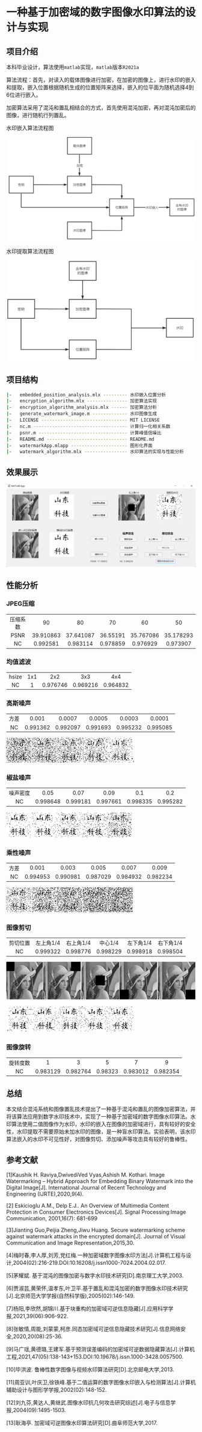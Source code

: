 # 一种基于加密域的数字图像水印算法的设计与实现

## 项目介绍

本科毕业设计，算法使用`matlab`实现，`matlab`版本`R2021a`

算法流程：首先，对读入的载体图像进行加密，在加密的图像上，进行水印的嵌入和提取，嵌入位置根据随机生成的位置矩阵来选择，嵌入的位平面为随机选择4到6位进行嵌入。

加密算法采用了混沌和置乱相结合的方式，首先使用混沌加密，再对混沌加密后的图像，进行随机行列置乱。

水印嵌入算法流程图

![image-20220524193311534](assets/image-20220524193311534.png)

水印提取算法流程图

![image-20220524193404904](assets/image-20220524193404904.png)

## 项目结构

```bash
|-   embedded_position_analysis.mlx --------- 水印嵌入位置分析
|-   encryption_algorithm.mlx --------------- 加密算法实现
|-   encryption_algorithm_analysis.mlx ------ 加密算法分析
|-   generate_watermark_image.m ------------- 水印图像生成
|-   LICENSE -------------------------------- MIT LICENSE
|-   nc.m ----------------------------------- 计算归一化相关系数
|-   psnr.m --------------------------------- 计算峰值信噪比
|-   README.md ------------------------------ README.md
|-   watermarkApp.mlapp --------------------- 图形化界面
|-   watermark_algorithm.mlx ---------------- 水印算法的实现与性能分析
```

## 效果展示

![image-20220521101900059](assets/image-20220521101900059.png)

## 性能分析

### JPEG压缩

|          |           |           |          |           |           |
| :------: | :-------: | :-------: | :------: | :-------: | :-------: |
| 压缩系数 |    90     |    80     |    70    |    60     |    50     |
|   PSNR   | 39.910863 | 37.641087 | 36.55191 | 35.767086 | 35.178293 |
|    NC    | 0.992581  | 0.983114  | 0.978859 | 0.976929  | 0.973907  |

### 均值滤波

|       |      |          |          |          |
| :---: | :--: | :------: | :------: | :------: |
| hsize | 1x1  |   2x2    |   3x3    |   4x4    |
|  NC   |  1   | 0.976746 | 0.969216 | 0.964832 |

### 高斯噪声

|      |          |          |          |          |          |
| :--: | :------: | :------: | :------: | :------: | :------: |
| 方差 |  0.001   |  0.0007  |  0.0005  |  0.0003  |  0.0001  |
|  NC  | 0.991362 | 0.992097 | 0.991693 | 0.995232 | 0.995085 |

![image-20220524194039403](assets/image-20220524194039403.png)             

### 椒盐噪声

|          |          |          |          |          |          |
| :------: | :------: | :------: | :------: | :------: | :------: |
| 噪声密度 |   0.05   |   0.07   |   0.09   |   0.1    |   0.2    |
|    NC    | 0.998648 | 0.999181 | 0.997661 | 0.998335 | 0.995282 |

![image-20220524194137099](assets/image-20220524194137099.png)

### 乘性噪声

|      |          |          |          |          |          |
| :--: | :------: | :------: | :------: | :------: | :------: |
| 方差 |  0.001   |  0.003   |  0.005   |  0.007   |  0.009   |
|  NC  | 0.994953 | 0.990981 | 0.987029 | 0.984932 | 0.982234 |

![image-20220524194232463](assets/image-20220524194232463.png)

### 图像剪切

|          |           |           |          |           |           |
| :------: | :-------: | :-------: | :------: | :-------: | :-------: |
| 剪切位置 | 左上角1/4 | 右上角1/4 | 中心1/4  | 左下角1/4 | 右下角1/4 |
|    NC    | 0.999322  | 0.998776  | 0.998229 | 0.998918  | 0.998504  |

![image-20220524194539302](assets/image-20220524194539302.png)

![image-20220524194609085](assets/image-20220524194609085.png)

### 图像旋转

|          |          |          |         |          |          |
| :------: | :------: | :------: | :-----: | :------: | :------: |
| 旋转度数 |    1     |    3     |    5    |    7     |    9     |
|    NC    | 0.983129 | 0.982764 | 0.98323 | 0.983012 | 0.982354 |

## 总结

本文结合混沌系统和图像置乱技术提出了一种基于混沌和置乱的图像加密算法，并将该算法应用到数字水印技术中，实现了一种基于加密域的数字图像水印算法。水印算法使用二值图像作为水印，水印的嵌入在图像的加密域进行，具有较好的安全性，水印提取不需要原始未加水印的图像，是一种盲水印算法。实验表明，该水印算法嵌入的水印不可见性好，对图像剪切、添加噪声等攻击具有较好的鲁棒性。

## 参考文献

[1]Kaushik H. Raviya,DwivediVed Vyas,Ashish M. Kothari. Image Watermarking – Hybrid Approach for Embedding Binary Watermark into the Digital Image[J]. International Journal of Recent Technology and Engineering (IJRTE),2020,9(4).

[2] Eskicioglu A.M., Delp E.J.. An Overview of Multimedia Content Protection in Consumer Electronics Devices[J]. Signal Processing:Image Communication, 2001,16(7): 681-699

[3]Jianting Guo,Peijia Zheng,Jiwu Huang. Secure watermarking scheme against watermark attacks in the encrypted domain[J]. Journal of Visual Communication and Image Representation,2015,30.

[4]梅时春,李人厚,刘芳,党红梅.一种加密域数字图像水印方法[J].计算机工程与设计,2004(02):216-219.DOI:10.16208/j.issn1000-7024.2004.02.017.

[5]茅耀斌. 基于混沌的图像加密与数字水印技术研究[D].南京理工大学,2003.

[6]贾淑芸,黄荣怀,温孝东,叶卫平.基于置乱和混沌加密的数字图像水印技术研究[J].北京师范大学学报(自然科学版),2005(02):146-149.

[7]杨阳,李欣然,胡锦川.基于块重构的加密域可逆信息隐藏[J].应用科学学报,2021,39(06):906-922.

[8]张敏情,周能,刘蒙蒙,柯彦.同态加密域可逆信息隐藏技术研究[J].信息网络安全,2020,20(08):25-36.

[9]马广瑶,黄德璐,王建军.基于预测误差编码的加密域可逆数据隐藏算法[J].计算机工程,2021,47(05):138-143+153.DOI:10.19678/j.issn.1000-3428.0057500.

[10]毕洪波. 鲁棒性数字图像与视频水印算法研究[D].北京邮电大学,2013.

[11]周亚训,叶庆卫,徐铁峰.基于二值运算的数字图像水印嵌入与检测算法[J].计算机辅助设计与图形学学报,2002(02):148-152.

[12]刘九芬,黄达人,黄继武.图像水印抗几何攻击研究综述[J].电子与信息学报,2004(09):1495-1503.

[13]耿海亭. 加密域可逆图像水印算法研究[D].曲阜师范大学,2017.
